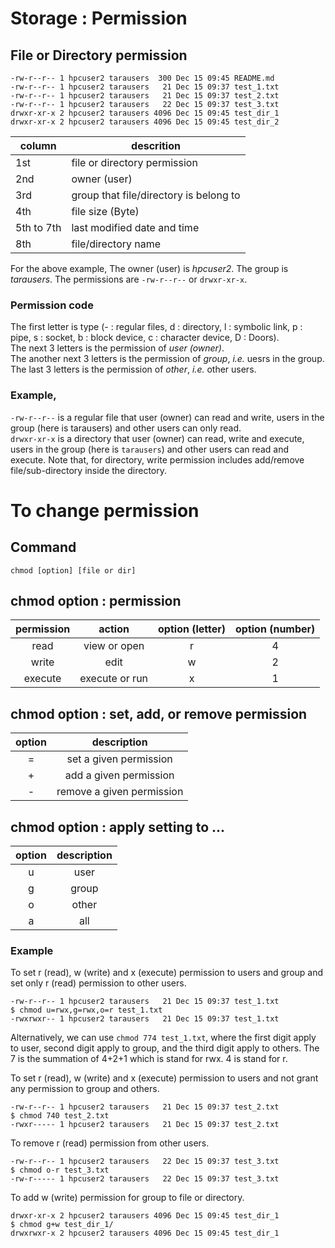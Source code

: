 # Storage : Permission
## File or Directory permission
```
-rw-r--r-- 1 hpcuser2 tarausers  300 Dec 15 09:45 README.md
-rw-r--r-- 1 hpcuser2 tarausers   21 Dec 15 09:37 test_1.txt
-rw-r--r-- 1 hpcuser2 tarausers   21 Dec 15 09:37 test_2.txt
-rw-r--r-- 1 hpcuser2 tarausers   22 Dec 15 09:37 test_3.txt
drwxr-xr-x 2 hpcuser2 tarausers 4096 Dec 15 09:45 test_dir_1
drwxr-xr-x 2 hpcuser2 tarausers 4096 Dec 15 09:45 test_dir_2
```
  
| column | descrition |
|---|---|
| 1st | file or directory permission |
| 2nd | owner (user) |
| 3rd | group that file/directory is belong to |
| 4th | file size (Byte) |
| 5th to 7th | last modified date and time |
| 8th | file/directory name | 
  
For the above example,
The owner (user) is *hpcuser2*. 
The group is *tarausers*. 
The permissions are `-rw-r--r--` or `drwxr-xr-x`.  

### Permission code
The first letter is type (- : regular files, d : directory, l : symbolic link, p : pipe, s : socket, b : block device, c : character device, D : Doors).  
The next 3 letters is the permission of *user (owner)*.  
The another next 3 letters is the permission of *group*, *i.e.* uesrs in the group.  
The last 3 letters is the permission of *other*, *i.e.* other users.  
  
### Example,  
`-rw-r--r--` is a regular file that user (owner) can read and write, users in the group (here is tarausers) and other users can only read.  
`drwxr-xr-x` is a directory that user (owner) can read, write and execute, users in the group (here is `tarausers`) and other users can read and execute. Note that, for directory, write permission includes add/remove file/sub-directory inside the directory. 
  
# To change permission 
## Command
```
chmod [option] [file or dir]
```
## chmod option : permission 

| permission | action | option (letter) | option (number)|
|:---:|:---:|:---:|:---:|
| read | view or open | r | 4 |
| write | edit | w  | 2 |
| execute | execute or run | x | 1 |

## chmod option : set, add, or remove permission
| option | description |
|:--:|:--:|
| = | set a given permission|
| + | add a given permission |
| - | remove a given permission |

## chmod option : apply setting to ...
| option | description |
|:--:|:--:|
| u | user |
| g | group |
| o | other |
| a | all |

### Example 
To set r (read), w (write) and x (execute) permission to users and group and set only r (read) permission to other users.
```
-rw-r--r-- 1 hpcuser2 tarausers   21 Dec 15 09:37 test_1.txt
$ chmod u=rwx,g=rwx,o=r test_1.txt
-rwxrwxr-- 1 hpcuser2 tarausers   21 Dec 15 09:37 test_1.txt
```
Alternatively, we can use `chmod 774 test_1.txt`, where the first digit apply to user, second digit apply to group, and the third digit apply to others. The 7 is the summation of 4+2+1 which is stand for rwx. 4 is stand for r.  
  
  
To set r (read), w (write) and x (execute) permission to users and not grant any permission to group and others.  
```
-rw-r--r-- 1 hpcuser2 tarausers   21 Dec 15 09:37 test_2.txt
$ chmod 740 test_2.txt
-rwxr----- 1 hpcuser2 tarausers   21 Dec 15 09:37 test_2.txt
```
To remove r (read) permission from other users.  
```
-rw-r--r-- 1 hpcuser2 tarausers   22 Dec 15 09:37 test_3.txt
$ chmod o-r test_3.txt
-rw-r----- 1 hpcuser2 tarausers   22 Dec 15 09:37 test_3.txt
```

To add w (write) permission for group to file or directory.   
```
drwxr-xr-x 2 hpcuser2 tarausers 4096 Dec 15 09:45 test_dir_1
$ chmod g+w test_dir_1/
drwxrwxr-x 2 hpcuser2 tarausers 4096 Dec 15 09:45 test_dir_1
```
